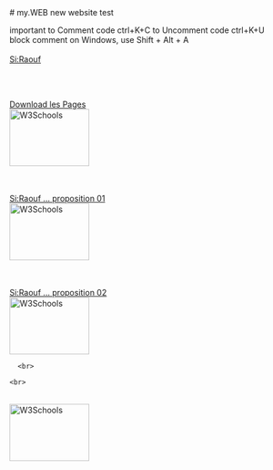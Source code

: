  <head><link rel = "icon" href = "https://tarek-bg.github.io/web/bookhtml/img/iconHasdrubalV2_15p.gif"  type = "image/x-icon"> </head>
# my.WEB
new website test

important
to Comment code   ctrl+K+C
to Uncomment code    ctrl+K+U
<BR>
block comment on Windows, use Shift + Alt + A 
<br>
<br><a href="https://tarek-bg.github.io/web/archi/plage.jpg" download>Si:Raouf</a>


<br>
      <a href="https://tarek-bg.github.io/web/archi/plan/iconHasdrubalV2_15p.gif" target="https://tarek-bg.github.io/web/archi/plan/index.html" position="absolute">



<br><a href="https://tarek-bg.github.io/web/archi/HAM052024.zip" download>Download les Pages</a>
<br>
      <a href="https://tarek-bg.github.io/web/archi/plage.mp4" target="_blank" position="absolute">
        <img src="https://tarek-bg.github.io/web/archi/plage.jpg" alt="W3Schools" width="140" height="100">
      </a>


<br>
<br><a href="https://tarek-bg.github.io/web/archi/plagetent2024.webm" download>Si:Raouf ... proposition 01</a><br>
      <a href="https://tarek-bg.github.io/web/archi/plagetent2024.webm" target="_blank" position="absolute">
        <img src="https://tarek-bg.github.io/web/archi/tente2024.png" alt="W3Schools" width="140" height="100">
      </a>

<br><br><a href="https://tarek-bg.github.io/web/archi/plagevoil2024H.webm" download>Si:Raouf ... proposition 02</a><br>
      <a href="https://tarek-bg.github.io/web/archi/plagevoil2024H.webm" target="_blank" position="absolute">
        <img src="https://tarek-bg.github.io/web/archi/voile2024.png" alt="W3Schools" width="140" height="100">
      </a>    

      <br>

    <br>



<br>
      <a href="https://tarek-bg.github.io/web/archi/fethi.webm" target="_blank" position="absolute">
        <img src="https://tarek-bg.github.io/web/archi/piscine.jpg" alt="W3Schools" width="140" height="100">
      </a>